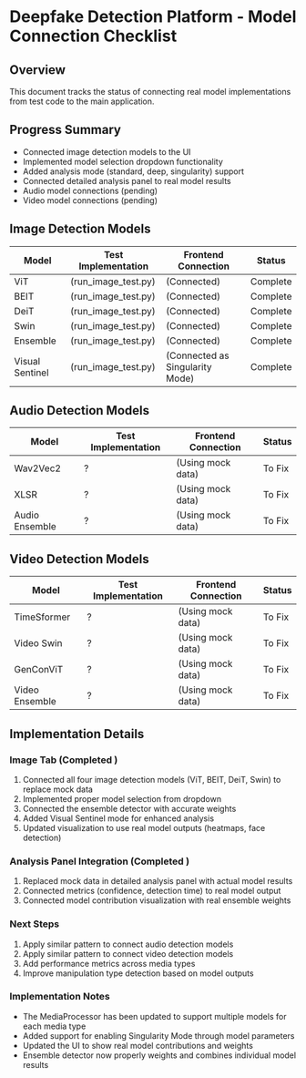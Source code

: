 # Deepfake Detection Platform - Model Connection Checklist

## Overview
This document tracks the status of connecting real model implementations from test code to the main application.

## Progress Summary
- Connected image detection models to the UI 
- Implemented model selection dropdown functionality 
- Added analysis mode (standard, deep, singularity) support 
- Connected detailed analysis panel to real model results 
- Audio model connections (pending) 
- Video model connections (pending) 

## Image Detection Models

| Model | Test Implementation | Frontend Connection | Status |
|-------|---------------------|---------------------|--------|
| ViT |  (run_image_test.py) |  (Connected) | Complete  |
| BEIT |  (run_image_test.py) |  (Connected) | Complete  |
| DeiT |  (run_image_test.py) |  (Connected) | Complete  |
| Swin |  (run_image_test.py) |  (Connected) | Complete  |
| Ensemble |  (run_image_test.py) |  (Connected) | Complete  |
| Visual Sentinel |  (run_image_test.py) |  (Connected as Singularity Mode) | Complete  |

## Audio Detection Models

| Model | Test Implementation | Frontend Connection | Status |
|-------|---------------------|---------------------|--------|
| Wav2Vec2 | ? |  (Using mock data) | To Fix  |
| XLSR | ? |  (Using mock data) | To Fix  |
| Audio Ensemble | ? |  (Using mock data) | To Fix  |

## Video Detection Models

| Model | Test Implementation | Frontend Connection | Status |
|-------|---------------------|---------------------|--------|
| TimeSformer | ? |  (Using mock data) | To Fix  |
| Video Swin | ? |  (Using mock data) | To Fix  |
| GenConViT | ? |  (Using mock data) | To Fix  |
| Video Ensemble | ? |  (Using mock data) | To Fix  |

## Implementation Details

### Image Tab (Completed )
1.  Connected all four image detection models (ViT, BEIT, DeiT, Swin) to replace mock data
2.  Implemented proper model selection from dropdown
3.  Connected the ensemble detector with accurate weights
4.  Added Visual Sentinel mode for enhanced analysis
5.  Updated visualization to use real model outputs (heatmaps, face detection)

### Analysis Panel Integration (Completed )
1.  Replaced mock data in detailed analysis panel with actual model results
2.  Connected metrics (confidence, detection time) to real model output
3.  Connected model contribution visualization with real ensemble weights

### Next Steps
1. Apply similar pattern to connect audio detection models
2. Apply similar pattern to connect video detection models 
3. Add performance metrics across media types
4. Improve manipulation type detection based on model outputs

### Implementation Notes
- The MediaProcessor has been updated to support multiple models for each media type
- Added support for enabling Singularity Mode through model parameters
- Updated the UI to show real model contributions and weights
- Ensemble detector now properly weights and combines individual model results
